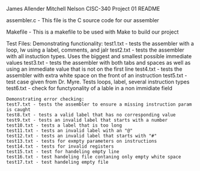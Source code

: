 James Allender
Mitchell Nelson
CISC-340 
Project 01
README

assembler.c - This file is the C source code for our assembler

Makefile - This is a makefile to be used with Make to build our project

Test Files:
	Demonstrating functionality:
	test1.txt - tests the assembler with a loop, lw using a label, comments, and jalr
	test2.txt - tests the assembler with all instuction types. Uses the biggest and smallest possible immediate values
	test3.txt - tests the assembler with both tabs and spaces as well as using an immediate value that is not on the first line
	test4.txt - tests the assembler with extra white space on the front of an instruction
	test5.txt - test case given from Dr. Myre. Tests loops, label, several instruction types
	test6.txt - check for functyonality of a lable in a non immidiate field

	Demonstrating error checking:
	test7.txt - tests the assembler to ensure a missing instruction param is caught
	test8.txt - tests a valid label that has no corresponding value
	test9.txt - tests an invalid label that starts with a number
	test10.txt - tests a label that is too long
	test11.txt - tests an invalid label with an "@"
	test12.txt - tests an invalid label that starts with "#"
	test13.txt - tests for exmpty parameters on instructions
	test14.txt - tests for invalid registers
	test15.txt - test for handeling empty line
	test16.txt - test handeling file contaning only empty white space
	test17.txt - test handeling empty file
